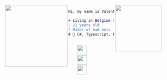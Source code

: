 <img align="right" height="150" src="https://cdn.betterttv.net/emote/5b490e73cf46791f8491f6f4/3x"/>
<img align="left" height="200" src="https://i.imgflip.com/3gnqzq.png"/>

```diff
Hi, my name is Valentin.

+ Living in Belgium 🇧🇪.
- 21 years old
! Maker of bad bots
# 📖 C#, Typescript, Python, Rust
```

<code>
    <a href="https://twitter.com/Volintonsuck" target="_blank"><img height="30" src="https://image.flaticon.com/icons/svg/733/733579.svg"></a>
    <a href="https://www.twitch.tv/valiice" target="_blank"><img height="30" src="https://image.flaticon.com/icons/svg/733/733577.svg"></a>
    <a href="https://discord.gg/yCE4WJbwC4" target="_blank"><img height="30" src="https://cdn.iconscout.com/icon/free/png-512/discord-3-569463.png"></a>
</code>

<SECRET GUEST BOOK>
<ooooooooooooooooo>
<ooooooooooooooooo
|12-02-2021
| Actually getting bugged from the quarantine
| Im sooo bugged not even gonna lie
|-- Valiice>

